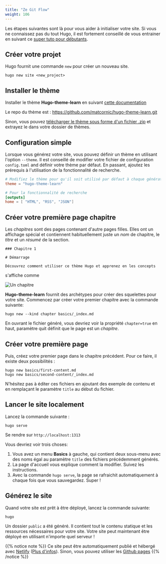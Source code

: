 ```yaml
---
title: "Ze Git Flow"
weight: 106
---
```


Les étapes suivantes sont là pour vous aider à initialiser votre site. Si vous ne connaissez pas du tout Hugo, il est fortement conseillé de vous entrainer en suivant ce [super tuto pour débutants](https://gohugo.io/overview/quickstart/).

## Créer votre projet

Hugo fournit une commande `new` pour créer un nouveau site.

```
hugo new site <new_project>
```

## Installer le thème

Installer le thème **Hugo-theme-learn** en suivant [cette documentation](https://gohugo.io/themes/installing/)

Le repo du thème est : https://github.com/matcornic/hugo-theme-learn.git

Sinon, vous pouvez [télécharger le thème sous forme d'un fichier .zip](https://github.com/matcornic/hugo-theme-learn/archive/master.zip) et extrayez le dans votre dossier de thèmes.

## Configuration simple

Lorsque vous générez votre site, vous pouvez définir un thème en utilisant l'option `--theme`. Il est conseillé de modifier votre fichier de configuration `config.toml` and définir votre thème par défaut. En passant, ajoutez les prérequis à l'utilisation de la fonctionnalité de recherche.

```toml
# Modifiez le thème pour qu'il soit utilisé par défaut à chaque génération de site.
theme = "hugo-theme-learn"

# Pour la fonctionnalité de recherche
[outputs]
home = [ "HTML", "RSS", "JSON"]
```

## Créer votre première page chapitre

Les *chapitres* sont des pages contenant d'autre pages filles. Elles ont un affichage spécial et contiennent habituellement juste un _nom_ de chapitre, le _titre_ et un _résumé_ de la section.

```
### Chapitre 1

# Démarrage

Découvrez comment utiliser ce thème Hugo et apprenez en les concepts
```

s'affiche comme

![Un chapitre](/en/basics/installation/images/chapter.png?classes=shadow&width=60pc)

**Hugo-theme-learn** fournit des archétypes pour créer des squelettes pour votre site. Commencez par créer votre premier chapitre avec la commande suivante:

```
hugo new --kind chapter basics/_index.md
```

En ouvrant le fichier généré, vous devriez voir la propriété `chapter=true` en haut, paramètre quit définit que le page est un _chapitre_.

## Créer votre première page

Puis, créez votre premier page dans le chapitre précédent. Pour ce faire, il existe deux possibilités :

```
hugo new basics/first-content.md
hugo new basics/second-content/_index.md
```

N'hésitez pas à éditer ces fichiers en ajoutant des exemple de contenu et en remplaçant le paramètre `title` au début du fichier.

## Lancer le site localement

Lancez la commande suivante :

```
hugo serve
```

Se rendre sur `http://localhost:1313`

Vous devriez voir trois choses:

1. Vous avez un menu **Basics** à gauche, qui contient deux sous-menu avec des noms égal au paramètre `title` des fichiers précédemment générés.
2. La page d'accueil vous explique comment la modifier. Suivez les instructions.
3. Avec la commande `hugo serve`, la page se rafraichit automatiquement à chaque fois que vous sauvegardez. Super !

## Générez le site

Quand votre site est prêt à être déployé, lancez la commande suivante:

```
hugo
```

Un dossier `public` a été généré. Il contient tout le contenu statique et les ressources nécessaires pour votre site. Votre site peut maintenant être déployé en utilisant n'importe quel serveur !

{{% notice note %}}
Ce site peut être automatiquement publié et hébergé avec [Netlify](https://www.netlify.com/) ([Plus d'infos](https://www.netlify.com/blog/2015/07/30/hosting-hugo-on-netlifyinsanely-fast-deploys/)). Sinon, vous pouvez utiliser les [Github pages](https://gohugo.io/hosting-and-deployment/hosting-on-github/)
{{% /notice %}}
